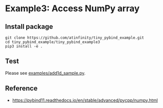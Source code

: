 # Example3: Access NumPy array

## Install package

```shell
git clone https://github.com/atinfinity/tiny_pybind_example.git
cd tiny_pybind_example/tiny_pybind_example3
pip3 install -e .
```

## Test

Please see [examples/add1d_sample.py](examples/add1d_sample.py).

## Reference

- <https://pybind11.readthedocs.io/en/stable/advanced/pycpp/numpy.html>
